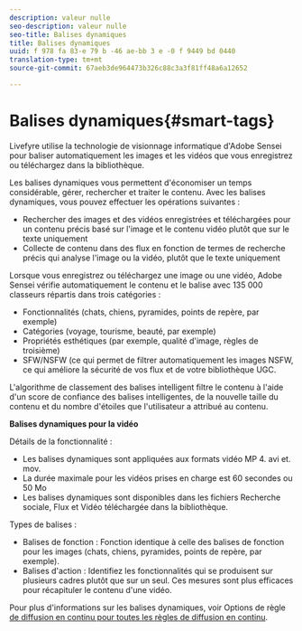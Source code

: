 ```yaml
---
description: valeur nulle
seo-description: valeur nulle
seo-title: Balises dynamiques
title: Balises dynamiques
uuid: f 978 fa 83-e 79 b -46 ae-bb 3 e -0 f 9449 bd 0440
translation-type: tm+mt
source-git-commit: 67aeb3de964473b326c88c3a3f81ff48a6a12652

---
```



# Balises dynamiques{#smart-tags}

Livefyre utilise la technologie de visionnage informatique d&#39;Adobe Sensei pour baliser automatiquement les images et les vidéos que vous enregistrez ou téléchargez dans la bibliothèque.

Les balises dynamiques vous permettent d&#39;économiser un temps considérable, gérer, rechercher et traiter le contenu. Avec les balises dynamiques, vous pouvez effectuer les opérations suivantes :

* Rechercher des images et des vidéos enregistrées et téléchargées pour un contenu précis basé sur l&#39;image et le contenu vidéo plutôt que sur le texte uniquement
* Collecte de contenu dans des flux en fonction de termes de recherche précis qui analyse l&#39;image ou la vidéo, plutôt que le texte uniquement

Lorsque vous enregistrez ou téléchargez une image ou une vidéo, Adobe Sensei vérifie automatiquement le contenu et le balise avec 135 000 classeurs répartis dans trois catégories :

* Fonctionnalités (chats, chiens, pyramides, points de repère, par exemple)
* Catégories (voyage, tourisme, beauté, par exemple)
* Propriétés esthétiques (par exemple, qualité d&#39;image, règles de troisième)
* SFW/NSFW (ce qui permet de filtrer automatiquement les images NSFW, ce qui améliore la sécurité de vos flux et de votre bibliothèque UGC.

L&#39;algorithme de classement des balises intelligent filtre le contenu à l&#39;aide d&#39;un score de confiance des balises intelligentes, de la nouvelle taille du contenu et du nombre d&#39;étoiles que l&#39;utilisateur a attribué au contenu.

**Balises dynamiques pour la vidéo**

Détails de la fonctionnalité :

* Les balises dynamiques sont appliquées aux formats vidéo MP 4. avi et. mov.
* La durée maximale pour les vidéos prises en charge est 60 secondes ou 50 Mo
* Les balises dynamiques sont disponibles dans les fichiers Recherche sociale, Flux et Vidéo téléchargée dans la bibliothèque.

Types de balises :

* Balises de fonction : Fonction identique à celle des balises de fonction pour les images (chats, chiens, pyramides, points de repère, par exemple).
* Balises d&#39;action : Identifiez les fonctionnalités qui se produisent sur plusieurs cadres plutôt que sur un seul. Ces mesures sont plus efficaces pour récapituler le contenu d&#39;une vidéo.

Pour plus d&#39;informations sur les balises dynamiques, voir Options de règle [de diffusion en continu pour toutes les règles de diffusion en continu](../../c-streams/c-stream-rule-options-for-all-stream-rules.md#c_stream_rule_options_for_all_stream_rules).
